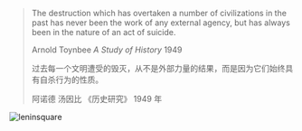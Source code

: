 > The destruction which has overtaken a number of civilizations in the past has never been the work of any external agency, but has always been in the nature of an act of suicide.
>
> Arnold Toynbee *A Study of History* 1949
>
> 过去每一个文明遭受的毁灭，从不是外部力量的结果，而是因为它们始终具有自杀行为的性质。
>
> 阿诺德 汤因比 《历史研究》 1949 年

![leninsquare](https://www.vhemt.org/leninsquare.jpg)